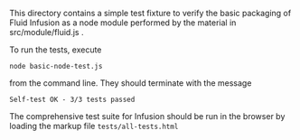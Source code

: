 This directory contains a simple test fixture to verify the basic packaging of Fluid Infusion as a node module
performed by the material in src/module/fluid.js . 

To run the tests, execute 

    node basic-node-test.js 

from the command line. They should terminate with the message

    Self-test OK - 3/3 tests passed

The comprehensive test suite for Infusion should be run in the browser by loading the markup file `tests/all-tests.html`
